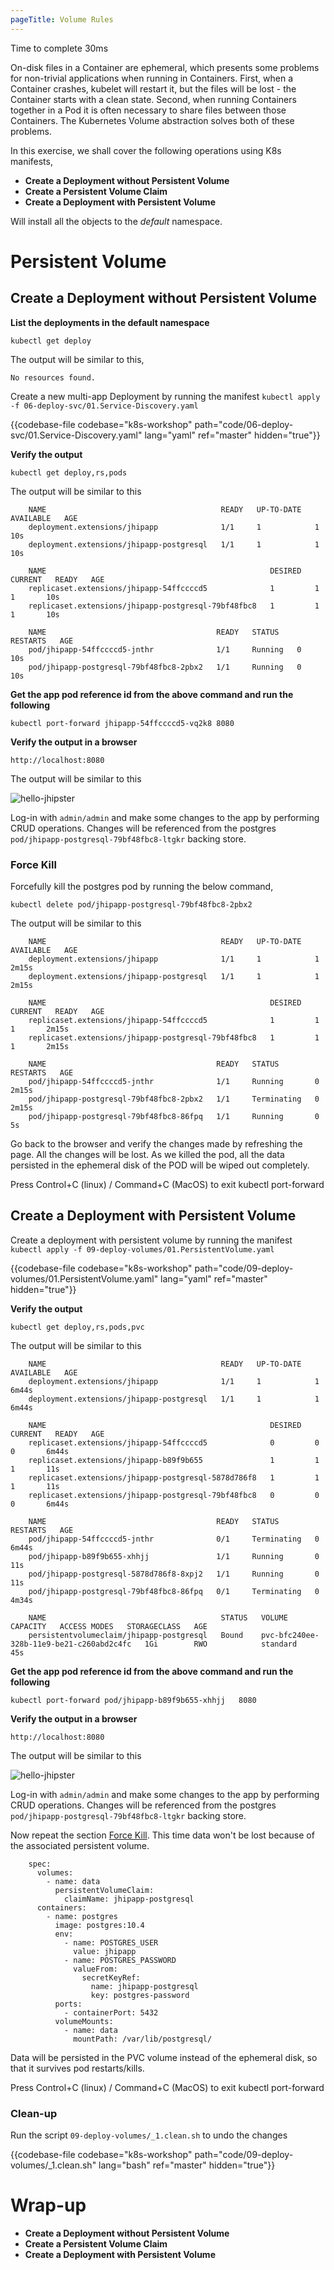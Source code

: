 ```yaml
---
pageTitle: Volume Rules
---
```


<md-icon class="fa fa-clock-o fa-lg" aria-hidden="true"></md-icon> Time to complete 30ms

<i class="fa fa-info-circle fa-lg" aria-hidden="true" style="color:dark-blue"></i>
On-disk files in a Container are ephemeral, which presents some problems for non-trivial applications when running in Containers. First, when a Container crashes, kubelet will restart it, but the files will be lost - the Container starts with a clean state. Second, when running Containers together in a Pod it is often necessary to share files between those Containers. The Kubernetes Volume abstraction solves both of these problems.

In this exercise, we shall cover the following operations using K8s
manifests,

<ul class="fa-ul">
  <li><i class="fa-li fa fa-square"></i><b>Create a Deployment without Persistent Volume</b></li>
  <li><i class="fa-li fa fa-square"></i><b>Create a Persistent Volume Claim</b></li>
  <li><i class="fa-li fa fa-square"></i><b>Create a Deployment with Persistent Volume</b></li>
</ul>

<i class="fa fa-info-circle" aria-hidden="true"></i> Will install all the objects to the *default* namespace.

# Persistent Volume

## Create a Deployment without Persistent Volume

**List the deployments in the default namespace**

``` go-cli
kubectl get deploy
```

<i class="fa fa-spinner fa-pulse fa-fw"></i>
The output will be similar to this,

    No resources found.

Create a new multi-app Deployment by running the manifest <i class="fa fa-check-circle" aria-hidden="true" style="color:green"></i> `kubectl apply -f 06-deploy-svc/01.Service-Discovery.yaml`

{{codebase-file codebase="k8s-workshop" path="code/06-deploy-svc/01.Service-Discovery.yaml" lang="yaml" ref="master" hidden="true"}}

**Verify the output**

    kubectl get deploy,rs,pods

<i class="fa fa-spinner fa-pulse fa-fw"></i>
The output will be similar to this

```
    NAME                                       READY   UP-TO-DATE   AVAILABLE   AGE
    deployment.extensions/jhipapp              1/1     1            1           10s
    deployment.extensions/jhipapp-postgresql   1/1     1            1           10s
    
    NAME                                                  DESIRED   CURRENT   READY   AGE
    replicaset.extensions/jhipapp-54ffccccd5              1         1         1       10s
    replicaset.extensions/jhipapp-postgresql-79bf48fbc8   1         1         1       10s
    
    NAME                                      READY   STATUS    RESTARTS   AGE
    pod/jhipapp-54ffccccd5-jnthr              1/1     Running   0          10s
    pod/jhipapp-postgresql-79bf48fbc8-2pbx2   1/1     Running   0          10s
```    

**Get the app pod reference id from the above command and run the following**

`kubectl port-forward jhipapp-54ffccccd5-vq2k8 8080`

**Verify the output in a browser**

`http://localhost:8080`

The output will be similar to this

![hello-jhipster](../06-deploy-svc/jhip.png)

Log-in with `admin/admin` and make some changes to the app by performing CRUD operations. Changes will be referenced from the postgres `pod/jhipapp-postgresql-79bf48fbc8-ltgkr` backing store.

### <a name="kill">Force Kill</a>

Forcefully kill the postgres pod by running the below command,

`kubectl delete pod/jhipapp-postgresql-79bf48fbc8-2pbx2`

<i class="fa fa-spinner fa-pulse fa-fw"></i>
The output will be similar to this

```
    NAME                                       READY   UP-TO-DATE   AVAILABLE   AGE
    deployment.extensions/jhipapp              1/1     1            1           2m15s
    deployment.extensions/jhipapp-postgresql   1/1     1            1           2m15s
    
    NAME                                                  DESIRED   CURRENT   READY   AGE
    replicaset.extensions/jhipapp-54ffccccd5              1         1         1       2m15s
    replicaset.extensions/jhipapp-postgresql-79bf48fbc8   1         1         1       2m15s
    
    NAME                                      READY   STATUS        RESTARTS   AGE
    pod/jhipapp-54ffccccd5-jnthr              1/1     Running       0          2m15s
    pod/jhipapp-postgresql-79bf48fbc8-2pbx2   1/1     Terminating   0          2m15s
    pod/jhipapp-postgresql-79bf48fbc8-86fpq   1/1     Running       0          5s
```    

Go back to the browser and verify the changes made by refreshing the page. All the changes will be lost. As we killed the pod, all the data persisted in the ephemeral disk of the POD will be wiped out completely.  

<i class="fa fa-bell fa-lg" aria-hidden="true" style="color:orange"></i> Press Control+C (linux) / Command+C (MacOS) to exit kubectl port-forward

## Create a Deployment with Persistent Volume

Create a deployment with persistent volume by running the manifest <i class="fa fa-check-circle" aria-hidden="true" style="color:green"></i> `kubectl apply -f 09-deploy-volumes/01.PersistentVolume.yaml`

{{codebase-file codebase="k8s-workshop" path="code/09-deploy-volumes/01.PersistentVolume.yaml" lang="yaml" ref="master" hidden="true"}}

**Verify the output**

    kubectl get deploy,rs,pods,pvc

<i class="fa fa-spinner fa-pulse fa-fw"></i>
The output will be similar to this

```
    NAME                                       READY   UP-TO-DATE   AVAILABLE   AGE
    deployment.extensions/jhipapp              1/1     1            1           6m44s
    deployment.extensions/jhipapp-postgresql   1/1     1            1           6m44s
    
    NAME                                                  DESIRED   CURRENT   READY   AGE
    replicaset.extensions/jhipapp-54ffccccd5              0         0         0       6m44s
    replicaset.extensions/jhipapp-b89f9b655               1         1         1       11s
    replicaset.extensions/jhipapp-postgresql-5878d786f8   1         1         1       11s
    replicaset.extensions/jhipapp-postgresql-79bf48fbc8   0         0         0       6m44s
    
    NAME                                      READY   STATUS        RESTARTS   AGE
    pod/jhipapp-54ffccccd5-jnthr              0/1     Terminating   0          6m44s
    pod/jhipapp-b89f9b655-xhhjj               1/1     Running       0          11s
    pod/jhipapp-postgresql-5878d786f8-8xpj2   1/1     Running       0          11s
    pod/jhipapp-postgresql-79bf48fbc8-86fpq   0/1     Terminating   0          4m34s
    
    NAME                                       STATUS   VOLUME                                     CAPACITY   ACCESS MODES   STORAGECLASS   AGE
    persistentvolumeclaim/jhipapp-postgresql   Bound    pvc-bfc240ee-328b-11e9-be21-c260abd2c4fc   1Gi        RWO            standard       45s
```    

**Get the app pod reference id from the above command and run the following**

`kubectl port-forward pod/jhipapp-b89f9b655-xhhjj   8080`

**Verify the output in a browser**

`http://localhost:8080`

The output will be similar to this

![hello-jhipster](../06-deploy-svc/jhip.png)

Log-in with `admin/admin` and make some changes to the app by performing CRUD operations. Changes will be referenced from the postgres `pod/jhipapp-postgresql-79bf48fbc8-ltgkr` backing store.

Now repeat the section [Force Kill](#kill). This time data won't be lost because of the associated persistent volume.

```
    spec:
      volumes:
        - name: data
          persistentVolumeClaim:
            claimName: jhipapp-postgresql
      containers:
        - name: postgres
          image: postgres:10.4
          env:
            - name: POSTGRES_USER
              value: jhipapp
            - name: POSTGRES_PASSWORD
              valueFrom:
                secretKeyRef:
                  name: jhipapp-postgresql
                  key: postgres-password
          ports:
            - containerPort: 5432
          volumeMounts:
            - name: data
              mountPath: /var/lib/postgresql/
```

Data will be persisted in the PVC volume instead of the ephemeral disk, so that it survives pod restarts/kills.

<i class="fa fa-bell fa-lg" aria-hidden="true" style="color:orange"></i> Press Control+C (linux) / Command+C (MacOS) to exit kubectl port-forward

### Clean-up

Run the script <i class="fa fa-undo" aria-hidden="true" style="color:red"></i> `09-deploy-volumes/_1.clean.sh` to undo the changes

{{codebase-file codebase="k8s-workshop" path="code/09-deploy-volumes/_1.clean.sh" lang="bash" ref="master" hidden="true"}}

# Wrap-up
<ul class="fa-ul">
  <li><i class="fa-li fa fa-check-square"></i><b>Create a Deployment without Persistent Volume</b></li>
  <li><i class="fa-li fa fa-check-square"></i><b>Create a Persistent Volume Claim</b></li>
  <li><i class="fa-li fa fa-check-square"></i><b>Create a Deployment with Persistent Volume</b></li>
</ul>
